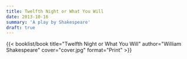 ```yaml
---
title: Twelfth Night or What You Will
date: 2013-10-16
summary: 'A play by Shakespeare'
draft: true
---
```


{{< booklist/book
title="Twelfth Night or What You Will"
author="William Shakespeare"
cover="cover.jpg"
format="Print" >}}
